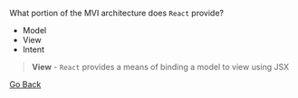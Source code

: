 What portion of the MVI architecture does `React` provide?
  * Model
  * View
  * Intent

> **View** - `React` provides a means of binding a model to view using JSX

[Go Back](README.md#quiz-1)

